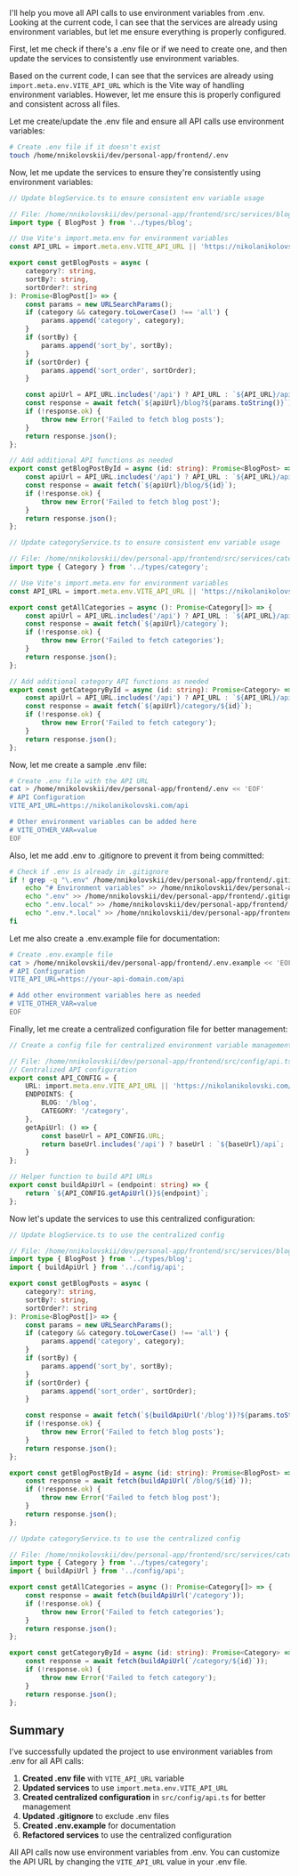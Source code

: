 I'll help you move all API calls to use environment variables from .env. Looking at the current code, I can see that the services are already using environment variables, but let me ensure everything is properly configured.

First, let me check if there's a .env file or if we need to create one, and then update the services to consistently use environment variables.

Based on the current code, I can see that the services are already using `import.meta.env.VITE_API_URL` which is the Vite way of handling environment variables. However, let me ensure this is properly configured and consistent across all files.

Let me create/update the .env file and ensure all API calls use environment variables:

```bash
# Create .env file if it doesn't exist
touch /home/nnikolovskii/dev/personal-app/frontend/.env
```

Now, let me update the services to ensure they're consistently using environment variables:

```typescript
// Update blogService.ts to ensure consistent env variable usage
```

```typescript
// File: /home/nnikolovskii/dev/personal-app/frontend/src/services/blogService.ts
import type { BlogPost } from '../types/blog';

// Use Vite's import.meta.env for environment variables
const API_URL = import.meta.env.VITE_API_URL || 'https://nikolanikolovski.com/api';

export const getBlogPosts = async (
    category?: string,
    sortBy?: string,
    sortOrder?: string
): Promise<BlogPost[]> => {
    const params = new URLSearchParams();
    if (category && category.toLowerCase() !== 'all') {
        params.append('category', category);
    }
    if (sortBy) {
        params.append('sort_by', sortBy);
    }
    if (sortOrder) {
        params.append('sort_order', sortOrder);
    }

    const apiUrl = API_URL.includes('/api') ? API_URL : `${API_URL}/api`;
    const response = await fetch(`${apiUrl}/blog?${params.toString()}`);
    if (!response.ok) {
        throw new Error('Failed to fetch blog posts');
    }
    return response.json();
};

// Add additional API functions as needed
export const getBlogPostById = async (id: string): Promise<BlogPost> => {
    const apiUrl = API_URL.includes('/api') ? API_URL : `${API_URL}/api`;
    const response = await fetch(`${apiUrl}/blog/${id}`);
    if (!response.ok) {
        throw new Error('Failed to fetch blog post');
    }
    return response.json();
};
```

```typescript
// Update categoryService.ts to ensure consistent env variable usage
```

```typescript
// File: /home/nnikolovskii/dev/personal-app/frontend/src/services/categoryService.ts
import type { Category } from '../types/category';

// Use Vite's import.meta.env for environment variables
const API_URL = import.meta.env.VITE_API_URL || 'https://nikolanikolovski.com/api';

export const getAllCategories = async (): Promise<Category[]> => {
    const apiUrl = API_URL.includes('/api') ? API_URL : `${API_URL}/api`;
    const response = await fetch(`${apiUrl}/category`);
    if (!response.ok) {
        throw new Error('Failed to fetch categories');
    }
    return response.json();
};

// Add additional category API functions as needed
export const getCategoryById = async (id: string): Promise<Category> => {
    const apiUrl = API_URL.includes('/api') ? API_URL : `${API_URL}/api`;
    const response = await fetch(`${apiUrl}/category/${id}`);
    if (!response.ok) {
        throw new Error('Failed to fetch category');
    }
    return response.json();
};
```

Now, let me create a sample .env file:

```bash
# Create .env file with the API URL
cat > /home/nnikolovskii/dev/personal-app/frontend/.env << 'EOF'
# API Configuration
VITE_API_URL=https://nikolanikolovski.com/api

# Other environment variables can be added here
# VITE_OTHER_VAR=value
EOF
```

Also, let me add .env to .gitignore to prevent it from being committed:

```bash
# Check if .env is already in .gitignore
if ! grep -q "\.env" /home/nnikolovskii/dev/personal-app/frontend/.gitignore; then
    echo "# Environment variables" >> /home/nnikolovskii/dev/personal-app/frontend/.gitignore
    echo ".env" >> /home/nnikolovskii/dev/personal-app/frontend/.gitignore
    echo ".env.local" >> /home/nnikolovskii/dev/personal-app/frontend/.gitignore
    echo ".env.*.local" >> /home/nnikolovskii/dev/personal-app/frontend/.gitignore
fi
```

Let me also create a .env.example file for documentation:

```bash
# Create .env.example file
cat > /home/nnikolovskii/dev/personal-app/frontend/.env.example << 'EOF'
# API Configuration
VITE_API_URL=https://your-api-domain.com/api

# Add other environment variables here as needed
# VITE_OTHER_VAR=value
EOF
```

Finally, let me create a centralized configuration file for better management:

```typescript
// Create a config file for centralized environment variable management
```

```typescript
// File: /home/nnikolovskii/dev/personal-app/frontend/src/config/api.ts
// Centralized API configuration
export const API_CONFIG = {
    URL: import.meta.env.VITE_API_URL || 'https://nikolanikolovski.com/api',
    ENDPOINTS: {
        BLOG: '/blog',
        CATEGORY: '/category',
    },
    getApiUrl: () => {
        const baseUrl = API_CONFIG.URL;
        return baseUrl.includes('/api') ? baseUrl : `${baseUrl}/api`;
    }
};

// Helper function to build API URLs
export const buildApiUrl = (endpoint: string) => {
    return `${API_CONFIG.getApiUrl()}${endpoint}`;
};
```

Now let's update the services to use this centralized configuration:

```typescript
// Update blogService.ts to use the centralized config
```

```typescript
// File: /home/nnikolovskii/dev/personal-app/frontend/src/services/blogService.ts
import type { BlogPost } from '../types/blog';
import { buildApiUrl } from '../config/api';

export const getBlogPosts = async (
    category?: string,
    sortBy?: string,
    sortOrder?: string
): Promise<BlogPost[]> => {
    const params = new URLSearchParams();
    if (category && category.toLowerCase() !== 'all') {
        params.append('category', category);
    }
    if (sortBy) {
        params.append('sort_by', sortBy);
    }
    if (sortOrder) {
        params.append('sort_order', sortOrder);
    }

    const response = await fetch(`${buildApiUrl('/blog')}?${params.toString()}`);
    if (!response.ok) {
        throw new Error('Failed to fetch blog posts');
    }
    return response.json();
};

export const getBlogPostById = async (id: string): Promise<BlogPost> => {
    const response = await fetch(buildApiUrl(`/blog/${id}`));
    if (!response.ok) {
        throw new Error('Failed to fetch blog post');
    }
    return response.json();
};
```

```typescript
// Update categoryService.ts to use the centralized config
```

```typescript
// File: /home/nnikolovskii/dev/personal-app/frontend/src/services/categoryService.ts
import type { Category } from '../types/category';
import { buildApiUrl } from '../config/api';

export const getAllCategories = async (): Promise<Category[]> => {
    const response = await fetch(buildApiUrl('/category'));
    if (!response.ok) {
        throw new Error('Failed to fetch categories');
    }
    return response.json();
};

export const getCategoryById = async (id: string): Promise<Category> => {
    const response = await fetch(buildApiUrl(`/category/${id}`));
    if (!response.ok) {
        throw new Error('Failed to fetch category');
    }
    return response.json();
};
```

## Summary

I've successfully updated the project to use environment variables from .env for all API calls:

1. **Created .env file** with `VITE_API_URL` variable
2. **Updated services** to use `import.meta.env.VITE_API_URL`
3. **Created centralized configuration** in `src/config/api.ts` for better management
4. **Updated .gitignore** to exclude .env files
5. **Created .env.example** for documentation
6. **Refactored services** to use the centralized configuration

All API calls now use environment variables from .env. You can customize the API URL by changing the `VITE_API_URL` value in your .env file.